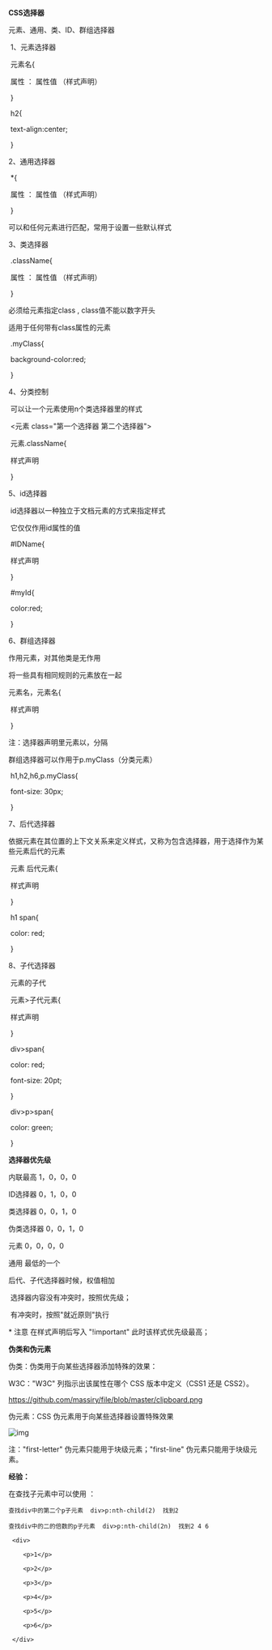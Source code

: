**CSS选择器**

元素、通用、类、ID、群组选择器

​      1、元素选择器

​            元素名{

​                       属性 ： 属性值 （样式声明）

​            }

​            h2{            

​                 text-align:center;

​            }

2、通用选择器

​             *{

​                   属性 ： 属性值 （样式声明）

​               }

可以和任何元素进行匹配，常用于设置一些默认样式



3、类选择器

​      .className{

​          属性 ： 属性值 （样式声明）

​      }

必须给元素指定class , class值不能以数字开头

适用于任何带有class属性的元素

​             .myClass{

​             	background-color:red;

​             }

4、分类控制

​     		可以让一个元素使用n个类选择器里的样式

​                  <元素 class="第一个选择器   第二个选择器">

​      		元素.className{

​                           样式声明

​                      }

5、id选择器

​     id选择器以一种独立于文档元素的方式来指定样式

​     它仅仅作用id属性的值

​     \#IDName{

​                          样式声明

​                     }

​     \#myId{

​                  color:red;

​                }



6、群组选择器

作用元素，对其他类是无作用

将一些具有相同规则的元素放在一起

元素名，元素名{

​                      样式声明

​                }

注：选择器声明里元素以，分隔

群组选择器可以作用于p.myClass（分类元素）

​            h1,h2,h6,p.myClass{

​                 font-size: 30px;

​             }



7、后代选择器

依据元素在其位置的上下文关系来定义样式，又称为包含选择器，用于选择作为某些元素后代的元素

​     元素 后代元素{

​          样式声明

​     }

​     h1 span{

​          color: red;

​     }



8、子代选择器

​     元素的子代

​     元素>子代元素{

​          样式声明

​     }

​     div>span{

​               color: red;

​               font-size: 20pt;

​     }

​     div>p>span{

​               color: green;

​      }



**选择器优先级**

内联最高      1，0，0，0

ID选择器      0，1，0，0

类选择器      0，0，1，0

伪类选择器   0，0，1，0

元素            0，0，0，0

通用         最低的一个

后代、子代选择器时候，权值相加



​     选择器内容没有冲突时，按照优先级；

​     有冲突时，按照"就近原则"执行 

\* 注意 在样式声明后写入 "!important" 此时该样式优先级最高；



**伪类和伪元素**

伪类：伪类用于向某些选择器添加特殊的效果：

W3C："W3C" 列指示出该属性在哪个 CSS 版本中定义（CSS1 还是 CSS2）。

https://github.com/massiry/file/blob/master/clipboard.png


伪元素：CSS 伪元素用于向某些选择器设置特殊效果

![img](C:/Users/yafei/AppData/Local/YNote/data/m15508511041_1@163.com/7f9195f3166d4bb1ae233099a72e6636/clipboard.png)

注："first-letter" 伪元素只能用于块级元素；"first-line" 伪元素只能用于块级元素。



**经验：**

在查找子元素中可以使用 ：

```
查找div中的第二个p子元素  div>p:nth-child(2)  找到2

查找div中的二的倍数的p子元素  div>p:nth-child(2n)  找到2 4 6

 <div>

    <p>1</p>

    <p>2</p>

    <p>3</p>

    <p>4</p>

    <p>5</p>

    <p>6</p>

 </div>
```


